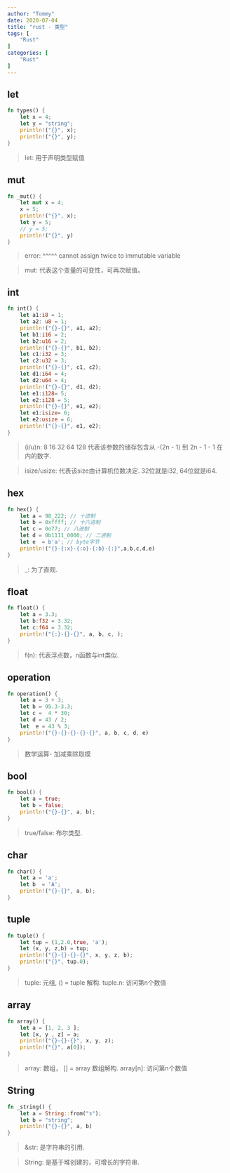 ```yaml
---
author: "Tommy"
date: 2020-07-04
title: "rust - 类型"
tags: [
    "Rust"
]
categories: [
    "Rust"
]
---
```


## let

```rust
fn types() {
    let x = 4;
    let y = "string";
    println!("{}", x);
    println!("{}", y);
}
```

> let: 用于声明类型赋值

## mut

```rust
fn _mut() {
    let mut x = 4;
    x = 5;
    println!("{}", x);
    let y = 5;
    // y = 5;
    println!("{}", y)
}
```
> error: ^^^^^ cannot assign twice to immutable variable

> mut: 代表这个变量的可变性，可再次赋值。

## int

```rust
fn int() {
    let a1:i8 = 1;
    let a2: u8 = 1;
    println!("{}-{}", a1, a2);
    let b1:i16 = 2;
    let b2:u16 = 2;
    println!("{}-{}", b1, b2);
    let c1:i32 = 3;
    let c2:u32 = 3;
    println!("{}-{}", c1, c2);
    let d1:i64 = 4;
    let d2:u64 = 4;
    println!("{}-{}", d1, d2);
    let e1:i128= 5;
    let e2:i128 = 5;
    println!("{}-{}", e1, e2);
    let e1:isize= 6;
    let e2:usize = 6;
    println!("{}-{}", e1, e2);
}
```

> (i/u)n: 8 16 32 64 128 代表该参数的储存包含从 -(2n - 1) 到 2n - 1 - 1 在内的数字.

> isize/usize: 代表该size由计算机位数决定. 32位就是i32, 64位就是i64.

## hex

```rust
fn hex() {
    let a = 98_222; // 十进制
    let b = 0xffff; // 十六进制
    let c = 0o77; // 八进制
    let d = 0b1111_0000; // 二进制
    let e  = b'a'; // byte字节
    println!("{}-{:x}-{:o}-{:b}-{:}",a,b,c,d,e)
}
```

> _: 为了直观.

## float

```rust
fn float() {
    let a = 3.3;
    let b:f32 = 3.32;
    let c:f64 = 3.32;
    println!("{:}-{}-{}", a, b, c, );
}
```

> f(n): 代表浮点数，n函数与int类似.

## operation

```rust
fn operation() {
    let a = 3 + 3;
    let b = 95.3-3.3;
    let c =  4 * 30;
    let d = 43 / 2;
    let  e = 43 % 3;
    println!("{}-{}-{}-{}-{}", a, b, c, d, e)
}
```

> 数学运算- 加减乘除取模

## bool

```rust
fn bool() {
    let a = true;
    let b = false;
    println!("{}-{}", a, b);
}
```

> true/false: 布尔类型.

## char

```rust
fn char() {
    let a = 'a';
    let b  = 'A';
    println!("{}-{}", a, b);
}
```

## tuple

```rust
fn tuple() {
    let tup = (1,2.0,true, 'a');
    let (x, y, z,b) = tup;
    println!("{}-{}-{}-{}", x, y, z, b);
    println!("{}", tup.0);
}
```

> tuple: 元组, () = tuple 解构.
> tuple.n: 访问第n个数值

## array

```rust
fn array() {
    let a = [1, 2, 3 ];
    let [x, y , z] = a;
    println!("{}-{}-{}", x, y, z);
    println!("{}", a[0]);
}
```

> array: 数组， [] = array 数组解构.
> array[n]: 访问第n个数值

## String

```rust
fn _string() {
    let a = String::from("s");
    let b = "string";
    println!("{}-{}", a, b)
}
```

> &str: 是字符串的引用.

> String: 是基于堆创建的，可增长的字符串.
